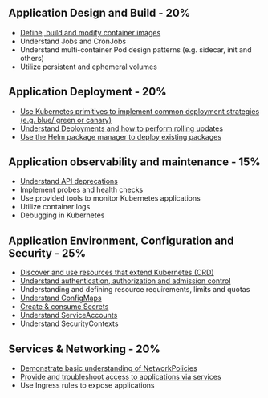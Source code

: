 ## Application Design and Build - 20%
- [Define, build and modify container images](./01-application-design-and-build/01-Define-build-and-modify-container-images.md)
- Understand Jobs and CronJobs
- Understand multi-container Pod design patterns (e.g. sidecar, init and others)
- Utilize persistent and ephemeral volumes


## Application Deployment - 20%  
- [Use Kubernetes primitives to implement common deployment strategies (e.g. blue/ green or canary)](./02-application-deployment/01-use-Kubernetes-primitives-to-implement-common-deployment-strategies.md)
- [Understand Deployments and how to perform rolling updates](./02-application-deployment/02-deployments-perform-rolling-updates.md)
- [Use the Helm package manager to deploy existing packages](02-application-deployment/04-elm-package-manager-to-deploy-existing-packages.md)

## Application observability and maintenance - 15%
- [Understand API deprecations](./03-application-observability-and-maintenance/01-understand-API-deprecations.md)
- Implement probes and health checks
- Use provided tools to monitor Kubernetes applications
- Utilize container logs
- Debugging in Kubernetes

## Application Environment, Configuration and Security - 25%
- [Discover and use resources that extend Kubernetes (CRD)](04-application-environment-configuration-and-security/01-discover-and-use-resources-that-extend-ubernetes-CRD.md)
- [Understand authentication, authorization and admission control](./04-application-environment-configuration-and-security/02-understand-authentication-authorization-admission-control.md)
- Understanding and defining resource requirements, limits and quotas
- [Understand ConfigMaps](./04-application-environment-configuration-and-security/04-understand-configmaps.md)
- [Create & consume Secrets](./04-application-environment-configuration-and-security/05-create-consume-secrets.md)
- [Understand ServiceAccounts](./04-application-environment-configuration-and-security/06-understand-serviceaccounts.md)
- Understand SecurityContexts

## Services & Networking - 20%
- [Demonstrate basic understanding of NetworkPolicies](./05-services-and-networking/01-demonstrate-basic-understanding-of-networkPolicies.md)
- [Provide and troubleshoot access to applications via services](./05-services-and-networking/02-troubleshoot-access-to-applications-via-services.md)
- Use Ingress rules to expose applications